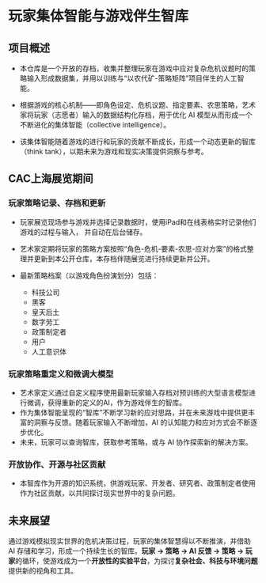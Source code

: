 # 玩家集体智能与游戏伴生智库

## 项目概述

- 本仓库是一个开放的存档，收集并整理玩家在游戏中应对复杂危机议题时的策略输入形成数据集，并用以训练与“以农代矿-策略矩阵”项目伴生的人工智能。

- 根据游戏的核心机制——即角色设定、危机议题、指定要素、农思策略，艺术家将玩家（志愿者）输入的数据结构化存档，用于优化 AI 模型从而形成一个不断进化的集体智能（collective intelligence）。

- 该集体智能随着游戏的进行和玩家的贡献不断成长，形成一个动态更新的智库（think tank），以期未来为游戏和现实决策提供洞察与参考。

## CAC上海展览期间

### 玩家策略记录、存档和更新
- 玩家展览现场参与游戏并选择记录数据时，使用iPad和在线表格实时记录他们游戏的过程与输入， 并自动在后台储存。
- 艺术家定期将玩家的策略方案按照“角色-危机-要素-农思-应对方案”的格式整理并更新到本公开仓库，本存档伴随展览进行持续更新并公开。
- 最新策略档案（以游戏角色扮演划分）包括：

    - 科技公司
    - 黑客
    - 皇天后土
    - 数字劳工
    - 政策制定者
    - 用户
    - 人工意识体

### 玩家策略重定义和微调大模型
- 艺术家定义通过自定义程序使用最新玩家输入存档对预训练的大型语言模型进行微调，获得重新的定义的AI，作为游戏伴生的智库。
-  作为集体智能呈现的“智库”不断学习新的应对思路，并在未来游戏中提供更丰富的洞察与反馈。随着玩家输入不断增加，AI 的认知能力和应对方式会不断逐步优化。
- 未来，玩家可以查询智库，获取参考策略，或与 AI 协作探索新的解决方案。

### 开放协作、开源与社区贡献
- 本智库作为开源的知识系统，供游戏玩家、开发者、研究者、政策制定者使用作为社区贡献，以共同探讨现实世界中的复杂问题。

## 未来展望
通过游戏模拟现实世界的危机决策过程，玩家的集体智慧得以不断推演，并借助 AI 存储和学习，形成一个持续生长的智库。**玩家 → 策略 → AI 反馈 → 策略 → 玩家**的循环，使游戏成为一个**开放性的实验平台**，为探讨**复杂社会、科技与环境问题**提供新的视角和工具。
